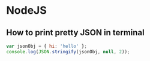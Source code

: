 # NodeJS


## How to print pretty JSON in terminal

```javascript
var jsonObj = { hi: 'hello' };
console.log(JSON.stringify(jsonObj, null, 2));
```

